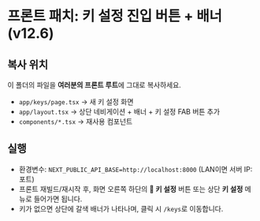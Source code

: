 # 프론트 패치: 키 설정 진입 버튼 + 배너(v12.6)

## 복사 위치
이 폴더의 파일을 **여러분의 프론트 루트**에 그대로 복사하세요.

- `app/keys/page.tsx`        → 새 키 설정 화면
- `app/layout.tsx`           → 상단 네비게이션 + 배너 + 키 설정 FAB 버튼 추가
- `components/*.tsx`         → 재사용 컴포넌트

## 실행
- 환경변수: `NEXT_PUBLIC_API_BASE=http://localhost:8000` (LAN이면 서버 IP:포트)
- 프론트 재빌드/재시작 후, 화면 오른쪽 하단의 **🔑 키 설정** 버튼 또는 상단 **키 설정** 메뉴로 들어가면 됩니다.
- 키가 없으면 상단에 갈색 배너가 나타나며, 클릭 시 `/keys`로 이동합니다.
